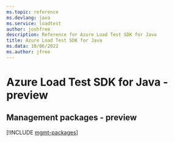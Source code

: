 ```yaml
---
ms.topic: reference
ms.devlang: java
ms.service: loadtest
author: joshfree
description: Reference for Azure Load Test SDK for Java
title: Azure Load Test SDK for Java
ms.data: 10/06/2022
ms.author: jfree
---
```

# Azure Load Test SDK for Java - preview

## Management packages - preview
[!INCLUDE [mgmt-packages](load-test-mgmt-index.md)]